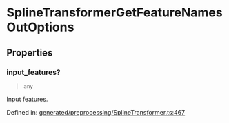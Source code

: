 # SplineTransformerGetFeatureNamesOutOptions

## Properties

### input\_features?

> `any`

Input features.

Defined in:  [generated/preprocessing/SplineTransformer.ts:467](https://github.com/transitive-bullshit/scikit-learn-ts/blob/b59c1ff/packages/sklearn/src/generated/preprocessing/SplineTransformer.ts#L467)
